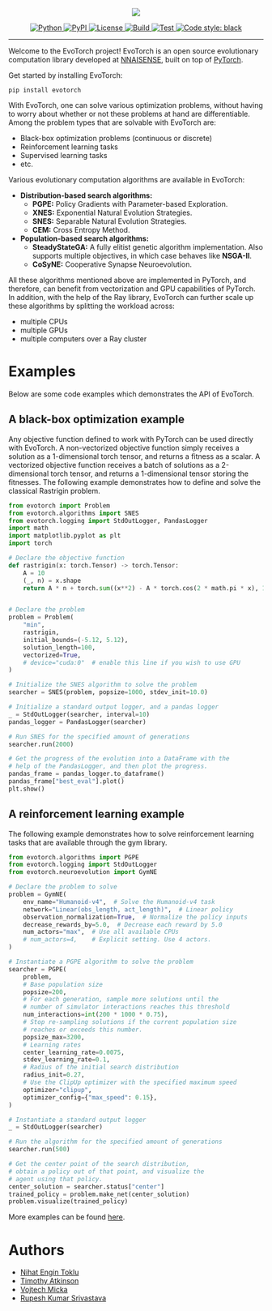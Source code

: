 <p align="center">
    <a href="https://evotorch.ai" rel="nofollow">
        <img src="https://raw.githubusercontent.com/nnaisense/evotorch/master/docs/assets/evotorch.svg" />
    </a>
</p>

<div align="center">
    <a href="https://www.python.org/" rel="nofollow">
        <img src="https://img.shields.io/pypi/pyversions/evotorch" alt="Python" />
    </a>
    <a href="https://pypi.org/project/evotorch/" rel="nofollow">
        <img src="https://img.shields.io/pypi/v/evotorch" alt="PyPI" />
    </a>
    <a href="https://github.com/nnaisense/evotorch/blob/master/LICENSE" rel="nofollow">
        <img src="https://img.shields.io/pypi/l/evotorch" alt="License" />
    </a>
    <a href="https://docs.evotorch.ai" rel="nofollow">
        <img src="https://github.com/nnaisense/evotorch/actions/workflows/docs.yaml/badge.svg" alt="Build" />
    </a>
    <a href="https://github.com/nnaisense/evotorch/actions/workflows/test.yaml" rel="nofollow">
        <img src="https://github.com/nnaisense/evotorch/actions/workflows/test.yaml/badge.svg" alt="Test" />
    </a>
    <a href="https://github.com/psf/black" rel="nofollow">
        <img src="https://img.shields.io/badge/code%20style-black-000000.svg" alt="Code style: black" />
    </a>
</div>

---

Welcome to the EvoTorch project!
EvoTorch is an open source evolutionary computation library developed at [NNAISENSE](https://nnaisense.com), built on top of [PyTorch](https://pytorch.org/).

Get started by installing EvoTorch:
```
pip install evotorch
```

With EvoTorch, one can solve various optimization problems, without having to worry about whether or not these problems at hand are differentiable. Among the problem types that are solvable with EvoTorch are:
- Black-box optimization problems (continuous or discrete)
- Reinforcement learning tasks
- Supervised learning tasks
- etc.

Various evolutionary computation algorithms are available in EvoTorch:
- **Distribution-based search algorithms:**
    - **PGPE:** Policy Gradients with Parameter-based Exploration.
    - **XNES:** Exponential Natural Evolution Strategies.
    - **SNES:** Separable Natural Evolution Strategies.
    - **CEM:** Cross Entropy Method.
- **Population-based search algorithms:**
    - **SteadyStateGA:** A fully elitist genetic algorithm implementation. Also supports multiple objectives, in which case behaves like **NSGA-II**.
    - **CoSyNE:** Cooperative Synapse Neuroevolution.

All these algorithms mentioned above are implemented in PyTorch, and therefore, can benefit from vectorization and GPU capabilities of PyTorch. In addition, with the help of the Ray library, EvoTorch can further scale up these algorithms by splitting the workload across:
- multiple CPUs
- multiple GPUs
- multiple computers over a Ray cluster

# Examples

Below are some code examples which demonstrates the API of EvoTorch.

## A black-box optimization example

Any objective function defined to work with PyTorch can be used directly with EvoTorch.
A non-vectorized objective function simply receives a solution as a 1-dimensional torch tensor, and returns a fitness as a scalar.
A vectorized objective function receives a batch of solutions as a 2-dimensional torch tensor, and returns a 1-dimensional tensor storing the fitnesses.
The following example demonstrates how to define and solve the classical Rastrigin problem.

```python
from evotorch import Problem
from evotorch.algorithms import SNES
from evotorch.logging import StdOutLogger, PandasLogger
import math
import matplotlib.pyplot as plt
import torch

# Declare the objective function
def rastrigin(x: torch.Tensor) -> torch.Tensor:
    A = 10
    (_, n) = x.shape
    return A * n + torch.sum((x**2) - A * torch.cos(2 * math.pi * x), 1)


# Declare the problem
problem = Problem(
    "min",
    rastrigin,
    initial_bounds=(-5.12, 5.12),
    solution_length=100,
    vectorized=True,
    # device="cuda:0"  # enable this line if you wish to use GPU
)

# Initialize the SNES algorithm to solve the problem
searcher = SNES(problem, popsize=1000, stdev_init=10.0)

# Initialize a standard output logger, and a pandas logger
_ = StdOutLogger(searcher, interval=10)
pandas_logger = PandasLogger(searcher)

# Run SNES for the specified amount of generations
searcher.run(2000)

# Get the progress of the evolution into a DataFrame with the
# help of the PandasLogger, and then plot the progress.
pandas_frame = pandas_logger.to_dataframe()
pandas_frame["best_eval"].plot()
plt.show()
```

## A reinforcement learning example

The following example demonstrates how to solve reinforcement learning tasks that are available through the gym library.

```python
from evotorch.algorithms import PGPE
from evotorch.logging import StdOutLogger
from evotorch.neuroevolution import GymNE

# Declare the problem to solve
problem = GymNE(
    env_name="Humanoid-v4",  # Solve the Humanoid-v4 task
    network="Linear(obs_length, act_length)",  # Linear policy
    observation_normalization=True,  # Normalize the policy inputs
    decrease_rewards_by=5.0,  # Decrease each reward by 5.0
    num_actors="max",  # Use all available CPUs
    # num_actors=4,    # Explicit setting. Use 4 actors.
)

# Instantiate a PGPE algorithm to solve the problem
searcher = PGPE(
    problem,
    # Base population size
    popsize=200,
    # For each generation, sample more solutions until the
    # number of simulator interactions reaches this threshold
    num_interactions=int(200 * 1000 * 0.75),
    # Stop re-sampling solutions if the current population size
    # reaches or exceeds this number.
    popsize_max=3200,
    # Learning rates
    center_learning_rate=0.0075,
    stdev_learning_rate=0.1,
    # Radius of the initial search distribution
    radius_init=0.27,
    # Use the ClipUp optimizer with the specified maximum speed
    optimizer="clipup",
    optimizer_config={"max_speed": 0.15},
)

# Instantiate a standard output logger
_ = StdOutLogger(searcher)

# Run the algorithm for the specified amount of generations
searcher.run(500)

# Get the center point of the search distribution,
# obtain a policy out of that point, and visualize the
# agent using that policy.
center_solution = searcher.status["center"]
trained_policy = problem.make_net(center_solution)
problem.visualize(trained_policy)
```

More examples can be found [here](examples/).

# Authors

- [Nihat Engin Toklu](https://github.com/engintoklu)
- [Timothy Atkinson](https://github.com/NaturalGradient)
- [Vojtech Micka](https://github.com/Higgcz)
- [Rupesh Kumar Srivastava](https://github.com/flukeskywalker)
